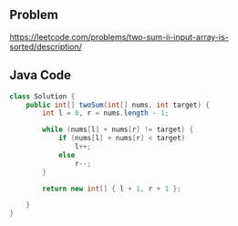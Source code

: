 ## Problem
https://leetcode.com/problems/two-sum-ii-input-array-is-sorted/description/

## Java Code
```java
class Solution {
    public int[] twoSum(int[] nums, int target) {
        int l = 0, r = nums.length - 1;

        while (nums[l] + nums[r] != target) {
            if (nums[l] + nums[r] < target)
                l++;
            else
                r--;
        }

        return new int[] { l + 1, r + 1 };

    }
}
```